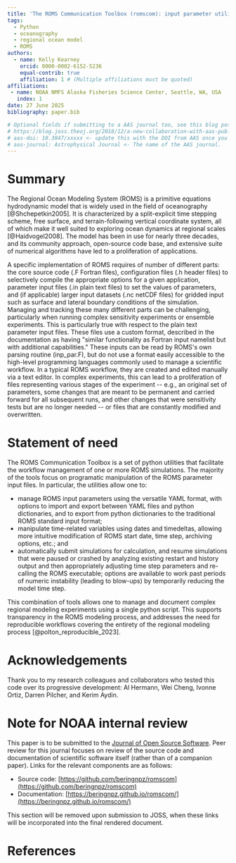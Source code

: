 ```yaml
---
title: 'The ROMS Communication Toolbox (romscom): input parameter utilities for the Regional Ocean Modeling System (ROMS)'
tags:
  - Python
  - oceanography
  - regional ocean model
  - ROMS
authors:
  - name: Kelly Kearney
    orcid: 0000-0002-6152-5236
    equal-contrib: true
    affiliation: 1 # (Multiple affiliations must be quoted)
affiliations:
 - name: NOAA NMFS Alaska Fisheries Science Center, Seattle, WA, USA
   index: 1
date: 27 June 2025
bibliography: paper.bib

# Optional fields if submitting to a AAS journal too, see this blog post:
# https://blog.joss.theoj.org/2018/12/a-new-collaboration-with-aas-publishing
# aas-doi: 10.3847/xxxxx <- update this with the DOI from AAS once you know it.
# aas-journal: Astrophysical Journal <- The name of the AAS journal.
---
```


# Summary

The Regional Ocean Modeling System (ROMS) is a primitive equations hydrodynamic model that is widely used in the field of oceanography [@Shchepetkin2005].  It is characterized by a split-explicit time stepping scheme, free surface, and terrain-following vertical coordinate system, all of which make it well suited to exploring ocean dynamics at regional scales [@Haidvogel2008].  The model has been in use for nearly three decades, and its community approach, open-source code base, and extensive suite of numerical algorithms have led to a proliferation of applications.

A specific implementation of ROMS requires of number of different parts: the core source code (.F Fortran files),  configuration files (.h header files) to selectively compile the appropriate options for a given application, parameter input files (.in plain text files) to set the values of parameters, and (if applicable) larger input datasets (.nc netCDF files) for gridded input such as surface and lateral boundary conditions of the simulation.  Managing and tracking these many different parts can be challenging, particularly when running complex sensitivity experiments or ensemble experiments.  This is particularly true with respect to the plain text parameter input files.  These files use a custom format, described in the documentation as having "similar functionality as Fortran input namelist but with additional capabilities."  These inputs can be read by ROMS's own parsing routine (inp_par.F), but do not use a format easily accessible to the high-level programming languages commonly used to manage a scientific workflow.  In a typical ROMS workflow, they are created and edited manually via a text editor.  In complex experiments, this can lead to a proliferation of files representing various stages of the experiment -- e.g., an original set of parameters, some changes that are meant to be permanent and carried forward for all subsequent runs, and other changes that were sensitivity tests but are no longer needed -- or files that are constantly modified and overwritten.

# Statement of need

The ROMS Communication Toolbox is a set of python utilities that facilitate the workflow management of one or more ROMS simulations.  The majority of the tools focus on programatic manipulation of the ROMS parameter input files.  In particular, the utilities allow one to:

- manage ROMS input parameters using the versatile YAML format, with options to import and export between YAML files and python dictionaries, and to export from python dictionaries to the traditional ROMS standard input format;
- manipulate time-related variables using dates and timedeltas, allowing more intuitive modification of ROMS start date, time step, archiving options, etc.; and
- automatically submit simulations for calculation, and resume simulations that were paused or crashed by analyzing existing restart and history output and then appropriately adjusting time step parameters and re-calling the ROMS executable; options are available to work past periods of numeric instability (leading to blow-ups) by temporarily reducing the model time step. 

This combination of tools allows one to manage and document complex regional modeling experiments using a single python script.  This supports transparency in the ROMS modeling process, and addresses the need for reproducible workflows covering the entirety of the regional modeling process [@polton_reproducible_2023].


<!-- `Gala` is an Astropy-affiliated Python package for galactic dynamics. Python
enables wrapping low-level languages (e.g., C) for speed without losing
flexibility or ease-of-use in the user-interface. The API for `Gala` was
designed to provide a class-based and user-friendly interface to fast (C or
Cython-optimized) implementations of common operations such as gravitational
potential and force evaluation, orbit integration, dynamical transformations,
and chaos indicators for nonlinear dynamics. `Gala` also relies heavily on and
interfaces well with the implementations of physical units and astronomical
coordinate systems in the `Astropy` package [@astropy] (`astropy.units` and
`astropy.coordinates`).

`Gala` was designed to be used by both astronomical researchers and by
students in courses on gravitational dynamics or astronomy. It has already been
used in a number of scientific publications [@Pearson:2017] and has also been
used in graduate courses on Galactic dynamics to, e.g., provide interactive
visualizations of textbook material [@Binney:2008]. The combination of speed,
design, and support for Astropy functionality in `Gala` will enable exciting
scientific explorations of forthcoming data releases from the *Gaia* mission
[@gaia] by students and experts alike. -->

<!-- # Mathematics

Single dollars ($) are required for inline mathematics e.g. $f(x) = e^{\pi/x}$

Double dollars make self-standing equations:

$$\Theta(x) = \left\{\begin{array}{l}
0\textrm{ if } x < 0\cr
1\textrm{ else}
\end{array}\right.$$

You can also use plain \LaTeX for equations
\begin{equation}\label{eq:fourier}
\hat f(\omega) = \int_{-\infty}^{\infty} f(x) e^{i\omega x} dx
\end{equation}
and refer to \autoref{eq:fourier} from text. -->

<!-- # Citations

Citations to entries in paper.bib should be in
[rMarkdown](http://rmarkdown.rstudio.com/authoring_bibliographies_and_citations.html)
format.

If you want to cite a software repository URL (e.g. something on GitHub without a preferred
citation) then you can do it with the example BibTeX entry below for @fidgit.

For a quick reference, the following citation commands can be used:
- `@author:2001`  ->  "Author et al. (2001)"
- `[@author:2001]` -> "(Author et al., 2001)"
- `[@author1:2001; @author2:2001]` -> "(Author1 et al., 2001; Author2 et al., 2002)"

# Figures

Figures can be included like this:
![Caption for example figure.\label{fig:example}](figure.png)
and referenced from text using \autoref{fig:example}.

Figure sizes can be customized by adding an optional second parameter:
![Caption for example figure.](figure.png){ width=20% } -->

# Acknowledgements

Thank you to my research colleagues and collaborators who tested this code over its progressive development: Al Hermann, Wei Cheng, Ivonne Ortiz, Darren Pilcher, and Kerim Aydin.

# Note for NOAA internal review

This paper is to be submitted to the [Journal of Open Source Software](https://joss.theoj.org/).  Peer review for this journal focuses on review of the source code and documentation of scientific software itself (rather than of a companion paper).  Links for the relevant components are as follows:

- Source code: [https://github.com/beringnpz/romscom](https://github.com/beringnpz/romscom)
- Documentation: [https://beringnpz.github.io/romscom/](https://beringnpz.github.io/romscom/)

This section will be removed upon submission to JOSS, when these links will be incorporated into the final rendered document.

# References
